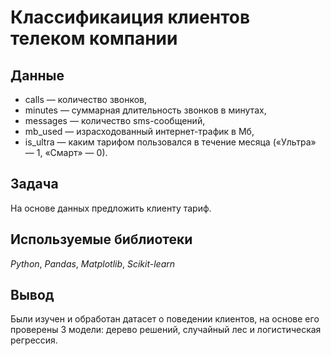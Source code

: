 # Классификаиция клиентов телеком компании


## Данные

- сalls — количество звонков,
- minutes — суммарная длительность звонков в минутах,
- messages — количество sms-сообщений,
- mb_used — израсходованный интернет-трафик в Мб,
- is_ultra — каким тарифом пользовался в течение месяца («Ультра» — 1, «Смарт» — 0).

## Задача

На основе данных предложить клиенту тариф.

## Используемые библиотеки

*Python*, *Pandas*, *Matplotlib*, *Scikit-learn*

## Вывод

Были изучен и обработан датасет о поведении клиентов, на основе его проверены 3 модели: дерево решений, случайный лес и логистическая регрессия.